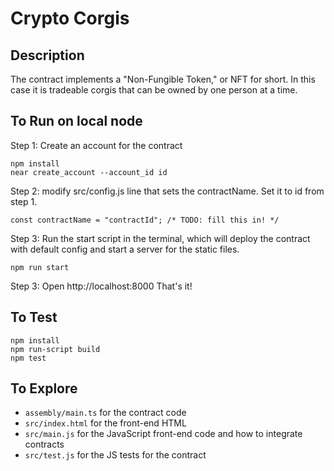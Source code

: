 # Crypto Corgis

## Description

The contract implements a "Non-Fungible Token," or NFT for short. In this case it is tradeable corgis that can be owned by one person at a time.  

## To Run on local node
Step 1: Create an account for the contract
```
npm install
near create_account --account_id id
```

Step 2:
modify src/config.js line that sets the contractName. Set it to id from step 1.
```
const contractName = "contractId"; /* TODO: fill this in! */
```

Step 3:
Run the start script in the terminal, which will deploy the contract with default config and start a server for the static files.
```
npm run start
```

Step 3:
Open http://localhost:8000
That's it!


## To Test

```
npm install
npm run-script build
npm test
```

## To Explore

- `assembly/main.ts` for the contract code
- `src/index.html` for the front-end HTML
- `src/main.js` for the JavaScript front-end code and how to integrate contracts
- `src/test.js` for the JS tests for the contract
